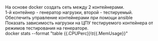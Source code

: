 На основе docker cоздать сеть между 2 контейнерами. 								
1-й контейнер - генератор нагрузки, второй - тестируемый. 								
Обеспечить управление контейнерами при помощи ansible								
Показать зависимость нагрузки на ЦПУ тестируемого контейнера от режимов тестирования на генераторе.								
docker stats --format "table {{.CPUPerc}}\t{{.MemUsage}}"